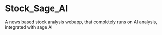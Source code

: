 # Stock_Sage_AI
A news based stock analysis webapp, that completely runs on AI analysis, integrated with sage AI
